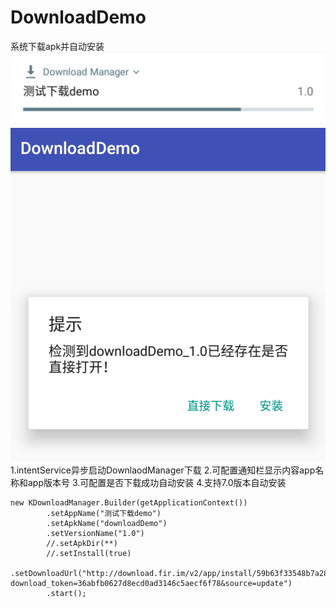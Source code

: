 # DownloadDemo
系统下载apk并自动安装
![](img/notify.png)
![](img/alert.png)
1.intentService异步启动DownlaodManager下载
2.可配置通知栏显示内容app名称和app版本号
3.可配置是否下载成功自动安装
4.支持7.0版本自动安装

```
new KDownloadManager.Builder(getApplicationContext())
        .setAppName("测试下载demo")
        .setApkName("downloadDemo")
        .setVersionName("1.0")
        //.setApkDir(**)
        //.setInstall(true)
        .setDownloadUrl("http://download.fir.im/v2/app/install/59b63f33548b7a28a000008b?download_token=36abfb0627d8ecd0ad3146c5aecf6f78&source=update")
        .start();
```
